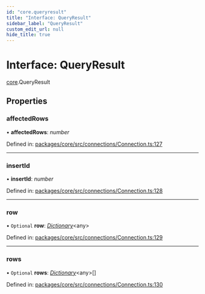 ```yaml
---
id: "core.queryresult"
title: "Interface: QueryResult"
sidebar_label: "QueryResult"
custom_edit_url: null
hide_title: true
---
```


# Interface: QueryResult

[core](../modules/core.md).QueryResult

## Properties

### affectedRows

• **affectedRows**: *number*

Defined in: [packages/core/src/connections/Connection.ts:127](https://github.com/mikro-orm/mikro-orm/blob/bcf1a0899b/packages/core/src/connections/Connection.ts#L127)

___

### insertId

• **insertId**: *number*

Defined in: [packages/core/src/connections/Connection.ts:128](https://github.com/mikro-orm/mikro-orm/blob/bcf1a0899b/packages/core/src/connections/Connection.ts#L128)

___

### row

• `Optional` **row**: [*Dictionary*](../modules/core.md#dictionary)<any\>

Defined in: [packages/core/src/connections/Connection.ts:129](https://github.com/mikro-orm/mikro-orm/blob/bcf1a0899b/packages/core/src/connections/Connection.ts#L129)

___

### rows

• `Optional` **rows**: [*Dictionary*](../modules/core.md#dictionary)<any\>[]

Defined in: [packages/core/src/connections/Connection.ts:130](https://github.com/mikro-orm/mikro-orm/blob/bcf1a0899b/packages/core/src/connections/Connection.ts#L130)
